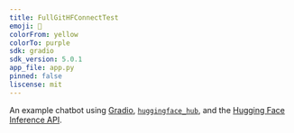 ```yaml
---
title: FullGitHFConnectTest
emoji: 💬
colorFrom: yellow
colorTo: purple
sdk: gradio
sdk_version: 5.0.1
app_file: app.py
pinned: false
liscense: mit
---
```


An example chatbot using [Gradio](https://gradio.app), [`huggingface_hub`](https://huggingface.co/docs/huggingface_hub/v0.22.2/en/index), and the [Hugging Face Inference API](https://huggingface.co/docs/api-inference/index).